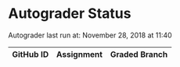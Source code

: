 # Autograder Status
Autograder last run at: November 28, 2018 at 11:40

| GitHub ID | Assignment | Graded Branch |
|-----------|------------|---------------|
